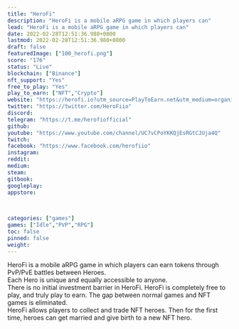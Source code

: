 ```yaml
---
title: "HeroFi"
description: "HeroFi is a mobile aRPG game in which players can"
lead: "HeroFi is a mobile aRPG game in which players can"
date: 2022-02-28T12:51:36.980+0800
lastmod: 2022-02-28T12:51:36.980+0800
draft: false
featuredImage: ["100_herofi.png"]
score: "176"
status: "Live"
blockchain: ["Binance"]
nft_support: "Yes"
free_to_play: "Yes"
play_to_earn: ["NFT","Crypto"]
website: "https://herofi.io?utm_source=PlayToEarn.net&utm_medium=organic&utm_campaign=gamepage"
twitter: "https://twitter.com/HeroFiio"
discord: 
telegram: "https://t.me/herofiofficial"
github: 
youtube: "https://www.youtube.com/channel/UC7vCPoYKKQjEsRGtCJUja4Q"
twitch: 
facebook: "https://www.facebook.com/herofiio"
instagram: 
reddit: 
medium: 
steam: 
gitbook: 
googleplay: 
appstore: 

  
    
categories: ["games"]
games: ["Idle","PVP","RPG"]
toc: false
pinned: false
weight: 
---
```

HeroFi is a mobile aRPG game in which players can earn tokens through PvP/PvE battles between Heroes.<br> Each Hero is unique and equally accessible to anyone.<br> There is no initial investment barrier in HeroFi. HeroFi is completely free to play, and truly play to earn. The gap between normal games and NFT games is eliminated.<br> HeroFi allows players to collect and trade NFT heroes. Then for the first time, heroes can get married and give birth to a new NFT hero.